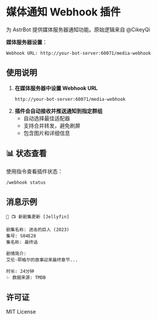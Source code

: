 # 媒体通知 Webhook 插件

为 AstrBot 提供媒体服务器通知功能。原始逻辑来自 @CikeyQi

**媒体服务器设置**：
```
Webhook URL: http://your-bot-server:60071/media-webhook
```


## 使用说明

1. **在媒体服务器中设置 Webhook URL**
   ```
   http://your-bot-server:60071/media-webhook
   ```
2. **插件会自动接收并推送通知到指定群组**
   - 自动选择最佳适配器
   - 支持合并转发，避免刷屏
   - 包含图片和详细信息

## 📊 状态查看

使用指令查看插件状态：
```
/webhook status
```

## 消息示例

```
🤖 📺 新剧集更新 [Jellyfin]

剧集名称: 进击的巨人 (2023)
集号: S04E28
集名称: 最终话

剧情简介:
艾伦·耶格尔的故事迎来最终章节...

时长: 24分钟
✨ 数据来源: TMDB
```

## 许可证

MIT License
